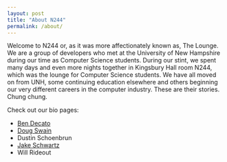 ```yaml
---
layout: post
title: "About N244"
permalink: /about/
---
```


Welcome to N244 or, as it was more affectionately known as, The Lounge. We are a group of 
developers who met at the University of New Hampshire during our time as Computer Science students. 
During our stint, we spent many days and even more nights together in Kingsbury Hall room N244, which 
was the lounge for Computer Science students. We have all moved on from UNH, some continuing education
elsewhere and others beginning our very different careers in the computer industry. These are their 
stories. Chung chung.

Check out our bio pages:

* [Ben Decato](bendecato)
* [Doug Swain](pseudoramble)
* Dustin Schoenbrun
* [Jake Schwartz](jakehschwartz)
* Will Rideout
